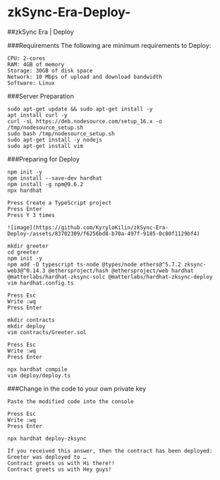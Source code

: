 # zkSync-Era-Deploy-
##zkSync Era | Deploy 

###Requirements
The following are minimum requirements to Deploy:

```
CPU: 2-cores
RAM: 4GB of memory
Storage: 30GB of disk space
Network: 10 Mbps of upload and download bandwidth
Software: Linux
```

###Server Preparation
```
sudo apt-get update && sudo apt-get install -y
apt install curl -y
curl -sL https://deb.nodesource.com/setup_16.x -o /tmp/nodesource_setup.sh
sudo bash /tmp/nodesource_setup.sh
sudo apt-get install -y nodejs
sudo apt-get install vim
```

###Preparing for Deploy
```
npm init -y
npm install --save-dev hardhat
npm install -g npm@9.6.2
npx hardhat
```
```
Press Create a TypeScript project
Press Enter
Press Y 3 times
```
```
![image](https://github.com/KyryloKilin/zkSync-Era-Deploy-/assets/83702309/f6256bd8-b70a-497f-9185-0c80f1129bf4)
```
```
mkdir greeter
cd greeter
npm init -y
npm add -D typescript ts-node @types/node ethers@^5.7.2 zksync-web3@^0.14.3 @ethersproject/hash @ethersproject/web hardhat @matterlabs/hardhat-zksync-solc @matterlabs/hardhat-zksync-deploy
vim hardhat.config.ts
```
```
Press Esc
Write :wq
Press Enter
```
```
mkdir contracts
mkdir deploy
vim contracts/Greeter.sol
```
```
Press Esc
Write :wq
Press Enter
```
```
npx hardhat compile
vim deploy/deploy.ts
```

###Change <WALLET-PRIVATE-KEY> in the code to your own private key
  
```  
Paste the modified code into the console

Press Esc
Write :wq
Press Enter
```
```
npx hardhat deploy-zksync
  
If you received this answer, then the contract has been deployed:
Greeter was deployed to … 
Contract greets us with Hi there!!
Contract greets us with Hey guys!
```
